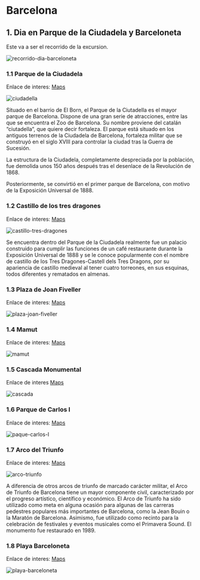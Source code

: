 # Barcelona
## 1. Dia en Parque de la Ciudadela y Barceloneta

Este va a ser el recorrido de la excursion.

![recorrido-dia-barceloneta](https://github.com/OscarVaroSoriano/barcelona/blob/main/fotos/dia-barceloneta.PNG?raw=true)


 ### 1.1 Parque de la Ciudadela
Enlace de interes: [Maps](https://www.google.com/maps/place/Parque+de+la+Ciudadela/@41.388123,2.1838265,17z/data=!3m1!4b1!4m5!3m4!1s0x12a4a2fd439609e1:0x42386118e65a3d70!8m2!3d41.388123!4d2.1860152?hl=es)

![ciudadella](fotos/ciudadela.jpeg?raw=true)

Situado en el barrio de El Born, el Parque de la Ciutadella es el mayor parque de Barcelona. Dispone de una gran serie de atracciones, entre las que se encuentra el Zoo de Barcelona.
Su nombre proviene del catalán “ciutadella“, que quiere decir fortaleza. El parque está situado en los antiguos terrenos de la Ciudadela de Barcelona, fortaleza militar que se construyó en el siglo XVIII para controlar la ciudad tras la Guerra de Sucesión.

La estructura de la Ciudadela, completamente despreciada por la población, fue demolida unos 150 años después tras el desenlace de la Revolución de 1868.

Posteriormente, se convirtió en el primer parque de Barcelona, con motivo de la Exposición Universal de 1888.

### 1.2 Castillo de los tres dragones
Enlace de interes: [Maps](https://www.google.com/maps/place/Castillo+de+los+Tres+Dragones/@41.3881105,2.1811798,17z/data=!3m1!4b1!4m5!3m4!1s0x12a4a2fd76e4b8d1:0xec78a722cff60fcb!8m2!3d41.3881065!4d2.1833685)

![castillo-tres-dragones](fotos/castillo-tres-dragones.jpg?raw=true)

Se encuentra dentro del Parque de la Ciudadela  realmente fue un palacio construido para cumplir las funciones de  un café restaurante durante la Exposición Universal de 1888 y se le conoce popularmente con el nombre de castillo de los Tres Dragones-Castell dels Tres Dragons, por su apariencia de castillo medieval al tener cuatro torreones, en sus esquinas, todos diferentes y rematados en almenas.


### 1.3 Plaza de Joan Fiveller
Enlace de interes: [Maps](https://www.google.com/maps/place/Plaza+de+Joan+Fiveller/@41.3871548,2.1860539,18z/data=!4m8!1m2!2m1!1sPlaza+de+Joan+Fiveller!3m4!1s0x12a4a30398b842a5:0x4f2251ef8e28583f!8m2!3d41.3876495!4d2.1881101)

![plaza-joan-fiveller](fotos/plaza-joan-fillaver.jpg?raw=true)

### 1.4 Mamut
Enlace de interes: [Maps](https://www.google.com/maps/place/Mamut/@41.389919,2.1848709,16.5z/data=!4m8!1m2!2m1!1sPlaza+de+Joan+Fiveller!3m4!1s0x0:0xcf28531042b1a312!8m2!3d41.3890339!4d2.1871326)

![mamut](fotos/mamut.jpg?raw=true)

### 1.5 Cascada Monumental
Enlace de interes [Maps](https://www.google.es/maps/place/Cascada+Monumental/@41.3899595,2.1843578,17z/data=!4m5!3m4!1s0x12a4a302d706c0c7:0x623af434e4e8ebac!8m2!3d41.3899595!4d2.1865465)

![cascada](fotos/cascada.jpg?raw=true)

### 1.6 Parque de Carlos I
Enlace de interes: [Maps](https://www.google.es/maps/place/Parque+de+Carlos+I/@41.3886415,2.1916191,17z/data=!3m1!4b1!4m5!3m4!1s0x12a4a30568aee7c7:0xfe4807dab168f519!8m2!3d41.3886415!4d2.1938078)

![paque-carlos-I](fotos/parque-carlos.jpg?raw=true)

### 1.7 Arco del Triunfo
Enlace de interes: [Maps](https://www.google.com/maps?q=arco+del+triunfo+barcelona&source=lmns&bih=880&biw=1920&rlz=1C1ONGR_esES952ES952&hl=es&sa=X&ved=2ahUKEwics5r8wpf6AhXhcTABHWKXB9cQ_AUoAnoECAEQAg)

![arco-triunfo](fotos/arco-triunfo.jpg?raw=true)

A diferencia de otros arcos de triunfo de marcado carácter militar, el Arco de Triunfo de Barcelona tiene un mayor componente civil, caracterizado por el progreso artístico, científico y económico. El Arco de Triunfo ha sido utilizado como meta en alguna ocasión para algunas de las carreras pedestres populares más importantes de Barcelona, como la Jean Bouin o la Maratón de Barcelona. Asimismo, fue utilizado como recinto para la celebración de festivales y eventos musicales como el Primavera Sound. El monumento fue restaurado en 1989.

### 1.8 Playa Barceloneta
Enlace de interes: [Maps](https://www.google.com/maps/place/Playa+de+la+Barceloneta/@41.3863881,2.195061,15.5z/data=!4m5!3m4!1s0x12a4a3a809389627:0x1e8e0ed73f4965fb!8m2!3d41.3783713!4d2.1924685?hl=es)

![playa-barceloneta](fotos/playa-barceloneta.jpg?raw=true)
